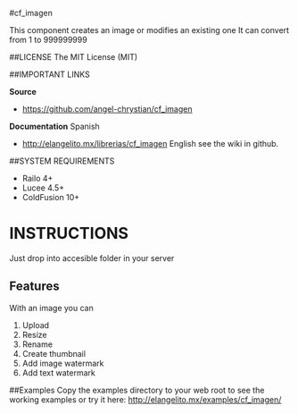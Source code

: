 #cf_imagen

This component creates an image or modifies an existing one
It can convert from 1 to 999999999

##LICENSE
The MIT License (MIT)

##IMPORTANT LINKS

**Source**
- https://github.com/angel-chrystian/cf_imagen

**Documentation**
Spanish
- http://elangelito.mx/librerias/cf_imagen
English see the wiki in github.

##SYSTEM REQUIREMENTS
- Railo 4+
- Lucee 4.5+
- ColdFusion 10+

# INSTRUCTIONS
Just drop into accesible folder in your server

## Features
With an image you can

1. Upload
2. Resize
3. Rename
4. Create thumbnail
5. Add image watermark
6. Add text watermark

##Examples
Copy the examples directory to your web root to see the working examples or try it here: http://elangelito.mx/examples/cf_imagen/


